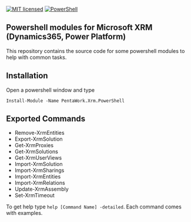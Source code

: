 [![MIT licensed](https://img.shields.io/badge/license-MIT-blue.svg)](https://github.com/pentawork-solutions/PentaWork.Xrm.PowerShell/blob/main/LICENSE) 
[![PowerShell](https://img.shields.io/powershellgallery/v/PentaWork.Xrm.PowerShell)](https://www.powershellgallery.com/packages/PentaWork.Xrm.PowerShell)

Powershell modules for Microsoft XRM (Dynamics365, Power Platform)
------------------

This repository contains the source code for some powershell modules to help with common tasks.

Installation
---

Open a powershell window and type

```
Install-Module -Name PentaWork.Xrm.PowerShell 
```

Exported Commands
---

- Remove-XrmEntities
- Export-XrmSolution
- Get-XrmProxies
- Get-XrmSolutions
- Get-XrmUserViews
- Import-XrmSolution
- Import-XrmSharings
- Import-XrmEntities
- Import-XrmRelations
- Update-XrmAssembly
- Set-XrmTimeout

To get help type ```help [Command Name] -detailed```. Each command comes with examples. 